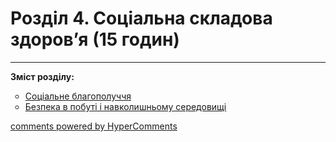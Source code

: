 <div id="hypercomments_widget" class="js-hypercomments-widget invisible"></div>

# Розділ 4. Соціальна складова здоров’я (15 годин)

<hr>
<p><b>Зміст розділу:</b></p>
<ul type="circle">
<li><a href="https://healthmon59.ed-era.com/4/soc_blagopoluchhya.html">Соціальне благополуччя</a></li>
<li><a href="https://healthmon59.ed-era.com/4/bezpeka_v_pobuty_ta_navk_seredovyschy.html">Безпека в побуті і навколишньому середовищі</a></li>
</ul>

<div class="js-hypercomments-container">
<a href="http://hypercomments.com" class="hc-link" title="comments widget">comments powered by HyperComments</a>
</div>